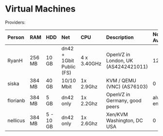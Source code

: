# Virtual Machines

Providers:

| Person        | RAM     | HDD       | Net        | CPU         | Description                | No. Available
|:------------- |:------  |:--------- |:---------- |:----------  |:-------------------------- |:--------------------------|
| RyanH         | 256 MB  | 10 GB     | dn42 + 1Gbit Public (FS) | 4 x 3.40GHz | OpenVZ in London, UK (AS4242421011) |12|
| siska 	| 384 MB  | 40 GB     | 10/10 Mbit | 1x 2.9Ghz   | KVM / QEMU (VNC) (AS76103) | 0 |
| florianb      | 384 MB  | 5 GB      | dn42 only  | 1x 2.2Ghz   | OpenVZ in Germany, good peers | always enough
| nellicus      | 384 MB  | 5 - 10 GB | dn42 only  | 1x 2.6Ghz   | Xen/KVM Washington, DC USA | 0